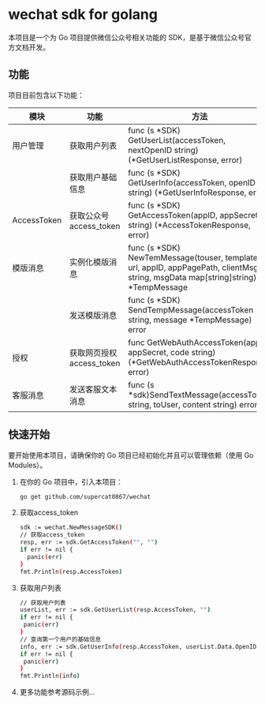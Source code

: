 # wechat sdk for golang

本项目是一个为 Go 项目提供微信公众号相关功能的 SDK，是基于微信公众号官方文档开发。

## 功能

项目目前包含以下功能：

| 模块          | 功能                 | 方法                                                                                                                                   |
|-------------|--------------------|--------------------------------------------------------------------------------------------------------------------------------------|
| 用户管理        | 获取用户列表             | func (s *SDK) GetUserList(accessToken, nextOpenID string) (*GetUserListResponse, error)                                              |
|             | 获取用户基础信息           | func (s *SDK) GetUserInfo(accessToken, openID string) (*GetUserInfoResponse, error)                                                  |
| AccessToken | 获取公众号access_token  | func (s *SDK) GetAccessToken(appID, appSecret string) (*AccessTokenResponse, error)                                                  |
| 模版消息        | 实例化模版消息            | func (s *SDK) NewTemMessage(touser, templateID, url, appID, appPagePath, clientMsgID string, msgData map[string]string) *TempMessage |
|             | 发送模版消息             | func (s *SDK) SendTempMessage(accessToken string, message *TempMessage) error                                                        |
| 授权          | 获取网页授权access_token | func GetWebAuthAccessToken(appID, appSecret, code string) (*GetWebAuthAccessTokenResponse, error)                                    |
| 客服消息        | 发送客服文本消息           | func (s *sdk)SendTextMessage(accessToken string, toUser, content string) error                                                       |

## 快速开始

要开始使用本项目，请确保你的 Go 项目已经初始化并且可以管理依赖（使用 Go Modules）。

1. 在你的 Go 项目中，引入本项目：
   ```bash
   go get github.com/supercat0867/wechat
2. 获取access_token
    ```bash
   sdk := wechat.NewMessageSDK()
    // 获取access_token
   resp, err := sdk.GetAccessToken("", "")
   if err != nil {
      panic(err)
   }
   fmt.Println(resp.AccessToken)
3. 获取用户列表
    ```bash
   // 获取用户列表
   userList, err := sdk.GetUserList(resp.AccessToken, "")
   if err != nil {
     panic(err)
   }
   // 查询第一个用户的基础信息
   info, err := sdk.GetUserInfo(resp.AccessToken, userList.Data.OpenID[0])
   if err != nil {
     panic(err)
   }
   fmt.Println(info)
4. 更多功能参考源码示例...   